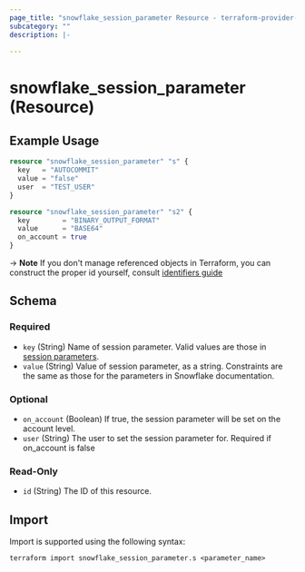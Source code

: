 ```yaml
---
page_title: "snowflake_session_parameter Resource - terraform-provider-snowflake"
subcategory: ""
description: |-
  
---
```


# snowflake_session_parameter (Resource)



## Example Usage

```terraform
resource "snowflake_session_parameter" "s" {
  key   = "AUTOCOMMIT"
  value = "false"
  user  = "TEST_USER"
}

resource "snowflake_session_parameter" "s2" {
  key        = "BINARY_OUTPUT_FORMAT"
  value      = "BASE64"
  on_account = true
}
```

-> **Note** If you don't manage referenced objects in Terraform, you can construct the proper id yourself, consult [identifiers guide](https://registry.terraform.io/providers/Snowflake-Labs/snowflake/latest/docs/guides/identifiers#new-computed-fully-qualified-name-field-in-resources)
<!-- TODO(SNOW-1634854): include an example showing both methods-->

<!-- schema generated by tfplugindocs -->
## Schema

### Required

- `key` (String) Name of session parameter. Valid values are those in [session parameters](https://docs.snowflake.com/en/sql-reference/parameters.html#session-parameters).
- `value` (String) Value of session parameter, as a string. Constraints are the same as those for the parameters in Snowflake documentation.

### Optional

- `on_account` (Boolean) If true, the session parameter will be set on the account level.
- `user` (String) The user to set the session parameter for. Required if on_account is false

### Read-Only

- `id` (String) The ID of this resource.

## Import

Import is supported using the following syntax:

```shell
terraform import snowflake_session_parameter.s <parameter_name>
```
